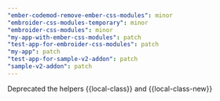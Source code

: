 ```yaml
---
"ember-codemod-remove-ember-css-modules": minor
"embroider-css-modules-temporary": minor
"embroider-css-modules": minor
"my-app-with-ember-css-modules": patch
"test-app-for-embroider-css-modules": patch
"my-app": patch
"test-app-for-sample-v2-addon": patch
"sample-v2-addon": patch
---
```


Deprecated the helpers {{local-class}} and {{local-class-new}}
